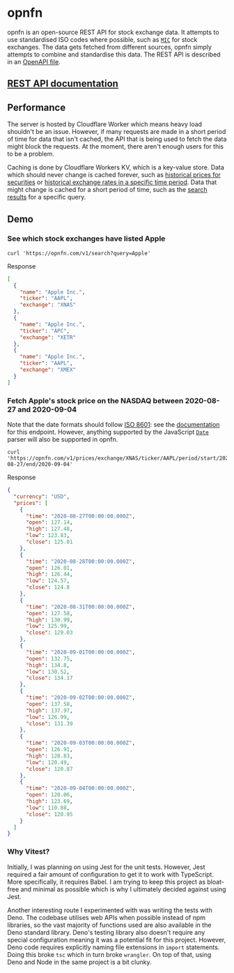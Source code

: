 # opnfn

opnfn is an open-source REST API for stock exchange data. It attempts to use standardised ISO codes where possible, such as [`MIC`](https://www.iso20022.org/market-identifier-codes) for stock exchanges. The data gets fetched from different sources, opnfn simply attempts to combine and standardise this data. The REST API is described in an [OpenAPI file](/openapi.yml).

## [REST API documentation](https://opnfn.com)

## Performance

The server is hosted by Cloudflare Worker which means heavy load shouldn't be an issue. However, if many requests are made in a short period of time for data that isn't cached, the API that is being used to fetch the data might block the requests. At the moment, there aren't enough users for this to be a problem.

Caching is done by Cloudflare Workers KV, which is a key-value store. Data which should never change is cached forever, such as [historical prices for securities](src/routes/securities.ts#L116) or [historical exchange rates in a specific time period](src/routes/fx.ts#L83). Data that might change is cached for a short period of time, such as the [search results](src/routes/search.ts#L55) for a specific query.

## Demo

### See which stock exchanges have listed Apple

```shell
curl 'https://opnfn.com/v1/search?query=Apple'
```

Response
```json
[
  {
    "name": "Apple Inc.",
    "ticker": "AAPL",
    "exchange": "XNAS"
  },
  {
    "name": "Apple Inc.",
    "ticker": "APC",
    "exchange": "XETR"
  },
  {
    "name": "Apple Inc.",
    "ticker": "AAPL",
    "exchange": "XMEX"
  }
]
```

### Fetch Apple's stock price on the NASDAQ between 2020-08-27 and 2020-09-04

Note that the date formats should follow [ISO 8601](https://en.wikipedia.org/wiki/ISO_8601): see the [documentation](https://opnfn.readme.io/reference/get_prices-exchange-mic-ticker-ticker-period-start-start-end-end) for this endpoint. However, anything supported by the JavaScript [`Date`](https://developer.mozilla.org/en-US/docs/Web/JavaScript/Reference/Global_Objects/Date/parse) parser will also be supported in opnfn.

```shell
curl 'https://opnfn.com/v1/prices/exchange/XNAS/ticker/AAPL/period/start/2020-08-27/end/2020-09-04'
```

Response
```json
{
  "currency": "USD",
  "prices": [
    {
      "time": "2020-08-27T00:00:00.000Z",
      "open": 127.14,
      "high": 127.48,
      "low": 123.83,
      "close": 125.01
    },
    {
      "time": "2020-08-28T00:00:00.000Z",
      "open": 126.01,
      "high": 126.44,
      "low": 124.57,
      "close": 124.8
    },
    {
      "time": "2020-08-31T00:00:00.000Z",
      "open": 127.58,
      "high": 130.99,
      "low": 125.99,
      "close": 129.03
    },
    {
      "time": "2020-09-01T00:00:00.000Z",
      "open": 132.75,
      "high": 134.8,
      "low": 130.52,
      "close": 134.17
    },
    {
      "time": "2020-09-02T00:00:00.000Z",
      "open": 137.58,
      "high": 137.97,
      "low": 126.99,
      "close": 131.39
    },
    {
      "time": "2020-09-03T00:00:00.000Z",
      "open": 126.91,
      "high": 128.83,
      "low": 120.49,
      "close": 120.87
    },
    {
      "time": "2020-09-04T00:00:00.000Z",
      "open": 120.06,
      "high": 123.69,
      "low": 110.88,
      "close": 120.95
    }
  ]
}
```

### Why Vitest?

Initially, I was planning on using Jest for the unit tests. However, Jest required a fair amount of configuration to get it to work with TypeScript. More specifically, it requires Babel. I am trying to keep this project as bloat-free and minimal as possible which is why I ultimately decided against using Jest. 

Another interesting route I experimented with was writing the tests with Deno. The codebase utilises web APIs when possible instead of npm libraries, so the vast majority of functions used are also available in the Deno standard library. Deno's testing library also doesn't require any special configuration meaning it was a potential fit for this project. However, Deno code requires explicitly naming file extensions in `import` statements. Doing this broke `tsc` which in turn broke `wrangler`. On top of that, using Deno and Node in the same project is a bit clunky. 


